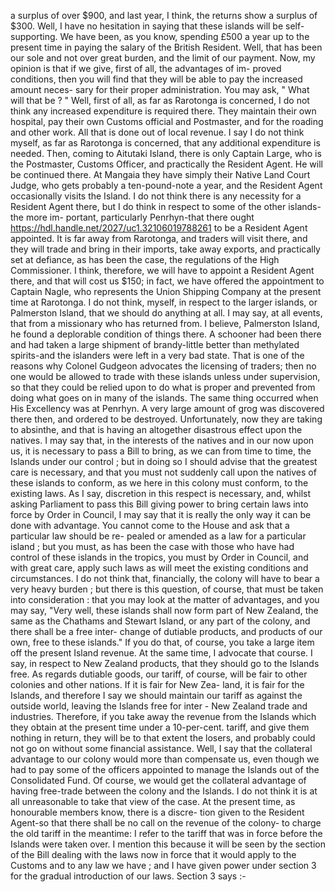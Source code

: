 a surplus of over $900, and last year, I think, the returns show a surplus of $300. Well, I have no hesitation in saying that these islands will be self-supporting. We have been, as you know, spending £500 a year up to the present time in paying the salary of the British Resident. Well, that has been our sole and not over great burden, and the limit of our payment. Now, my opinion is that if we give, first of all, the advantages of im- proved conditions, then you will find that they will be able to pay the increased amount neces- sary for their proper administration. You may ask, " What will that be ? " Well, first of all, as far as Rarotonga is concerned, I do not think any increased expenditure is required there. They maintain their own hospital, pay their own Customs official and Postmaster, and for the roading and other work. All that is done out of local revenue. I say I do not think myself, as far as Rarotonga is concerned, that any additional expenditure is needed. Then, coming to Aitutaki Island, there is only Captain Large, who is the Postmaster, Customs Officer, and practically the Resident Agent. He will be continued there. At Mangaia they have simply their Native Land Court Judge, who gets probably a ten-pound-note a year, and the Resident Agent occasionally visits the Island. I do not think there is any necessity for a Resident Agent there, but I do think in respect to some of the other islands-the more im- portant, particularly Penrhyn-that there ought https://hdl.handle.net/2027/uc1.32106019788261 to be a Resident Agent appointed. It is far away from Rarotonga, and traders will visit there, and they will trade and bring in their imports, take away exports, and practically set at defiance, as has been the case, the regulations of the High Commissioner. I think, therefore, we will have to appoint a Resident Agent there, and that will cost us $150; in fact, we have offered the appointment to Captain Nagle, who represents the Union Shipping Company at the present time at Rarotonga. I do not think, myself, in respect to the larger islands, or Palmerston Island, that we should do anything at all. I may say, at all events, that from a missionary who has returned from. I believe, Palmerston Island, he found a deplorable condition of things there. A schooner had been there and had taken a large shipment of brandy-little better than methylated spirits-and the islanders were left in a very bad state. That is one of the reasons why Colonel Gudgeon advocates the licensing of traders; then no one would be allowed to trade with these islands unless under supervision, so that they could be relied upon to do what is proper and prevented from doing what goes on in many of the islands. The same thing occurred when His Excellency was at Penrhyn. A very large amount of grog was discovered there then, and ordered to be destroyed. Unfortunately, now they are taking to absinthe, and that is having an altogether disastrous effect upon the natives. I may say that, in the interests of the natives and in our now upon us, it is necessary to pass a Bill to bring, as we can from time to time, the Islands under our control ; but in doing so I should advise that the greatest care is necessary, and that you must not suddenly call upon the natives of these islands to conform, as we here in this colony must conform, to the existing laws. As I say, discretion in this respect is necessary, and, whilst asking Parliament to pass this Bill giving power to bring certain laws into force by Order in Council, I may say that it is really the only way it can be done with advantage. You cannot come to the House and ask that a particular law should be re- pealed or amended as a law for a particular island ; but you must, as has been the case with those who have had control of these islands in the tropics, you must by Order in Council, and with great care, apply such laws as will meet the existing conditions and circumstances. I do not think that, financially, the colony will have to bear a very heavy burden ; but there is this question, of course, that must be taken into consideration : that you may look at the matter of advantages, and you may say, "Very well, these islands shall now form part of New Zealand, the same as the Chathams and Stewart Island, or any part of the colony, and there shall be a free inter- change of dutiable products, and products of our own, free to these islands." If you do that, of course, you take a large item off the present Island revenue. At the same time, I advocate that course. I say, in respect to New Zealand products, that they should go to the Islands free. As regards dutiable goods, our tariff, of course, will be fair to other colonies and other nations. If it is fair for New Zea- land, it is fair for the Islands, and therefore I say we should maintain our tariff as against the outside world, leaving the Islands free for inter - New Zealand trade and industries. Therefore, if you take away the revenue from the Islands which they obtain at the present time under a 10-per-cent. tariff, and give them nothing in return, they will be to that extent the losers, and probably could not go on without some financial assistance. Well, I say that the collateral advantage to our colony would more than compensate us, even though we had to pay some of the officers appointed to manage the Islands out of the Consolidated Fund. Of course, we would get the collateral advantage of having free-trade between the colony and the Islands. I do not think it is at all unreasonable to take that view of the case. At the present time, as honourable members know, there is a discre- tion given to the Resident Agent-so that there shall be no call on the revenue of the colony- to charge the old tariff in the meantime: I refer to the tariff that was in force before the Islands were taken over. I mention this because it will be seen by the section of the Bill dealing with the laws now in force that it would apply to the Customs and to any law we have ; and I have given power under section 3 for the gradual introduction of our laws. Section 3 says :- 